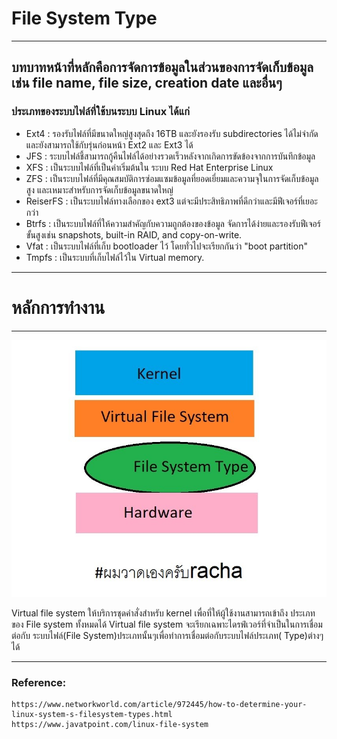 File System Type
===
---

## บทบาทหน้าที่หลักคือการจัดการข้อมูลในส่วนของการจัดเก็บข้อมูล เช่น file name, file size, creation date และอื่นๆ

### ประเภทของระบบไฟล์ที่ใช้บนระบบ Linux ได้แก่

- Ext4 : รองรับไฟล์ที่มีขนาดใหญ่สูงสุดถึง 16TB และยังรองรับ subdirectories ได้ไม่จำกัดและยังสามารถใช้กับรุ่นก่อนหน้า
  Ext2 และ Ext3 ได้
- JFS : ระบบไฟล์ชี้สามารถกู้คืนไฟล์ได้อย่างรวดเร็วหลังจากเกิดการขัดข้องจากการบันทึกข้อมูล
- XFS : เป็นระบบไฟล์ที่เป็นค่าเริ่มต้นใน ระบบ Red Hat Enterprise Linux
- ZFS : เป็นระบบไฟล์ที่มีคุณสมบัติการซ่อมแซมข้อมูลที่ยอดเยี่ยมและความจุในการจัดเก็บข้อมูลสูง
  และเหมาะสำหรับการจัดเก็บข้อมูลขนาดใหญ่
- ReiserFS : เป็นระบบไฟล์ทางเลือกของ ext3 แต่จะมีประสิทธิภาพที่ดีกว่าและมีฟีเจอร์ที่เยอะกว่า
- Btrfs : เป็นระบบไฟล์ที่ให้ความสำคัญกับความถูกต้องของข้อมูล จัดการได้ง่ายและรองรับฟีเจอร์ขั้นสูงเช่น snapshots,
  built-in RAID, and copy-on-write.
- Vfat : เป็นระบบไฟล์ที่เก็บ bootloader ไว้ โดยทั่วไปจะเรียกกันว่า "boot partition"
- Tmpfs : เป็นระบบที่เก็บไฟล์ไว้ใน Virtual memory.

---
หลักการทำงาน
===
---
![The Picture](/assets/img/members/File_System_Type_Example.jpg)

Virtual file system ให้บริการชุดคำสั่งสำหรับ kernel เพื่อที่ให้ผู้ใช้งานสามารถเข้าถึง ประเภทของ File system ทั้งหมดได้
Virtual file system
จะเรียกเฉพาะไดรฟ์เวอร์ที่จำเป็นในการเชื่อมต่อกับ ระบบไฟล์(File System)ประเภทนั้นๆเพื่อทำการเชื่อมต่อกับระบบไฟล์ประเภท(
Type)ต่างๆได้


---

### Reference:

    https://www.networkworld.com/article/972445/how-to-determine-your-linux-system-s-filesystem-types.html
    https://www.javatpoint.com/linux-file-system




